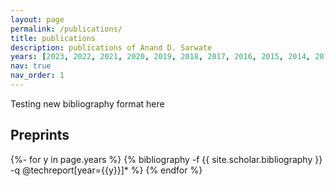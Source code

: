 ```yaml
---
layout: page
permalink: /publications/
title: publications
description: publications of Anand D. Sarwate
years: [2023, 2022, 2021, 2020, 2019, 2018, 2017, 2016, 2015, 2014, 2013, 2012, 2011, 2010, 2009, 2008, 2007, 2006, 2005, 2004, 2003, 2002]
nav: true
nav_order: 1
---
```

<!-- _pages/publications.md -->
<div class="publications">

Testing new bibliography format here

<h2>Preprints</h2>

{%- for y in page.years %}
		{% bibliography -f {{ site.scholar.bibliography }} -q @techreport[year={{y}}]* %}
{% endfor %}	

<!--
{%- for y in page.years %}
  <h2 class="year">{{y}}</h2>
  {% bibliography -f {{ site.scholar.bibliography }} -q @*[year={{y}}]* %}
{% endfor %}
-->

</div>

